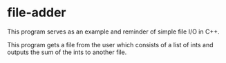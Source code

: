 # file-adder
This program serves as an example and reminder of simple file I/O in C++.

This program gets a file from the user which consists of a list of ints and outputs the sum of the ints to another file.
